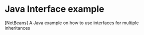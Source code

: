 # Java Interface example
[NetBeans] A Java example on how to use interfaces for multiple inheritances
